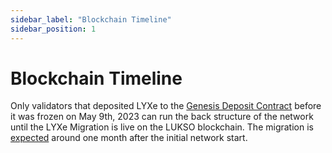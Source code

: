 ```yaml
---
sidebar_label: "Blockchain Timeline"
sidebar_position: 1
---
```


<!--TODO: Add all events that happened since testnet launch per date-->

# Blockchain Timeline

Only validators that deposited LYXe to the [Genesis Deposit Contract](https://etherscan.io/address/0x42000421dd80D1e90E56E87e6eE18D7770b9F8cC#code) before it was frozen on May 9th, 2023 can run the back structure of the network until the LYXe Migration is live on the LUKSO blockchain. The migration is [expected](https://medium.com/lukso/its-happening-the-genesis-validators-are-coming-ce5e07935df6) around one month after the initial network start.

<!--TODO: When the network was launched-->

<!--TODO: list of forks that were applied during launch-->

<!--TODO: link to config updates page-->

<!--fork updates and when they happened-->
